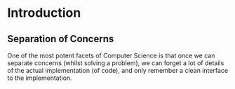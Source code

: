 Introduction
===

Separation of Concerns
---

One of the most potent facets of Computer Science is that once we can separate
concerns (whilst solving a problem), we can forget a lot of details of the
actual implementation (of code), and only remember a clean interface to the
implementation.
